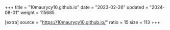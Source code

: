 +++
title = "10maurycy10.github.io"
date = "2023-02-26"
updated = "2024-08-01"
weight = 115685

[extra]
source = "https://10maurycy10.github.io/"
ratio = 15
size = 113
+++
